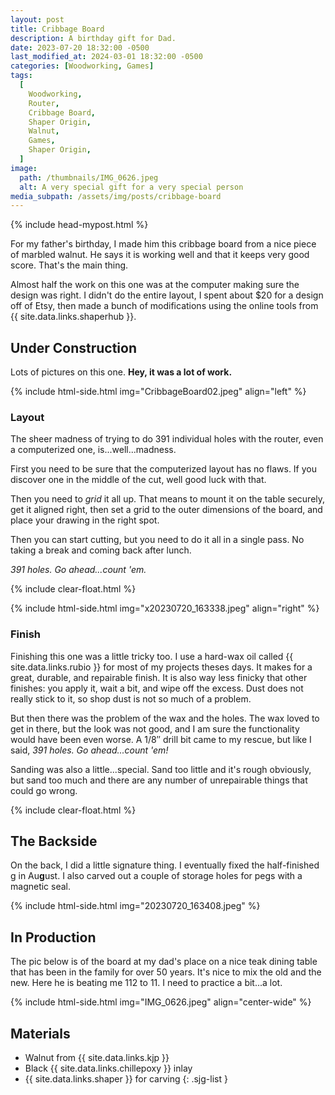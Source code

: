 ```yaml
---
layout: post
title: Cribbage Board
description: A birthday gift for Dad.
date: 2023-07-20 18:32:00 -0500
last_modified_at: 2024-03-01 18:32:00 -0500
categories: [Woodworking, Games]
tags:
  [
    Woodworking,
    Router,
    Cribbage Board,
    Shaper Origin,
    Walnut,
    Games,
    Shaper Origin,
  ]
image:
  path: /thumbnails/IMG_0626.jpeg
  alt: A very special gift for a very special person
media_subpath: /assets/img/posts/cribbage-board
---
```

{% include head-mypost.html %}

For my father's birthday, I made him this cribbage board from a nice piece of marbled walnut. He says it is working well and that it keeps very good score. That's the main thing.

Almost half the work on this one was at the computer making sure the design was right. I didn't do the entire layout, I spent about $20 for a design off of Etsy, then made a bunch of modifications using the online tools from {{ site.data.links.shaperhub }}.

## Under Construction

Lots of pictures on this one. **Hey, it was a lot of work.**

{% include html-side.html img="CribbageBoard02.jpeg" align="left" %}

### Layout

The sheer madness of trying to do 391 individual holes with the router, even a computerized one, is...well...madness.

First you need to be sure that the computerized layout has no flaws. If you discover one in the middle of the cut, well good luck with that.

Then you need to _grid_ it all up. That means to mount it on the table securely, get it aligned right, then set a grid to the outer dimensions of the board, and place your drawing in the right spot.

Then you can start cutting, but you need to do it all in a single pass. No taking a break and coming back after lunch.

_391 holes. Go ahead...count 'em._

{% include clear-float.html %}

{% include html-side.html img="x20230720_163338.jpeg" align="right" %}

### Finish

Finishing this one was a little tricky too. I use a hard-wax oil called {{ site.data.links.rubio }} for most of my projects theses days. It makes for a great, durable, and repairable finish. It is also way less finicky that other finishes: you apply it, wait a bit, and wipe off the excess. Dust does not really stick to it, so shop dust is not so much of a problem.

But then there was the problem of the wax and the holes. The wax loved to get in there, but the look was not good, and I am sure the functionality would have been even worse. A 1/8&Prime; drill bit came to my rescue, but like I said, _391 holes. Go ahead...count 'em!_

Sanding was also a little...special. Sand too little and it's rough obviously, but sand too much and there are any number of unrepairable things that could go wrong.

{% include clear-float.html %}

## The Backside

On the back, I did a little signature thing. I eventually fixed the half-finished g in Au**g**ust. I also carved out a couple of storage holes for pegs with a magnetic seal.

{% include html-side.html img="20230720_163408.jpeg" %}

## In Production

The pic below is of the board at my dad's place on a nice teak dining table that has been in the family for over 50 years. It's nice to mix the old and the new. Here he is beating me 112 to 11. I need to practice a bit...a lot.

{% include html-side.html img="IMG_0626.jpeg" align="center-wide" %}

## Materials

- Walnut from {{ site.data.links.kjp }}
- Black {{ site.data.links.chillepoxy }} inlay
- {{ site.data.links.shaper }} for carving
{: .sjg-list }
